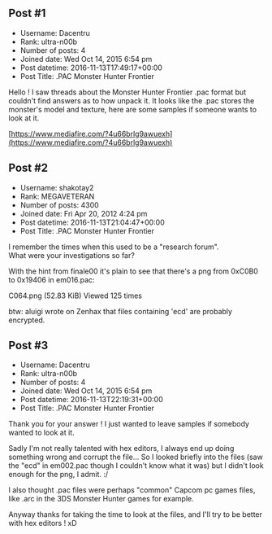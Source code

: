 ## Post #1
- Username: Dacentru
- Rank: ultra-n00b
- Number of posts: 4
- Joined date: Wed Oct 14, 2015 6:54 pm
- Post datetime: 2016-11-13T17:49:17+00:00
- Post Title: .PAC Monster Hunter Frontier

Hello !
I saw threads about the Monster Hunter Frontier .pac format but couldn't find answers as to how unpack it.
It looks like the .pac stores the monster's model and texture, here are some samples if someone wants to look at it. 

[https://www.mediafire.com/?4u66brlg9awuexh](https://www.mediafire.com/?4u66brlg9awuexh)
## Post #2
- Username: shakotay2
- Rank: MEGAVETERAN
- Number of posts: 4300
- Joined date: Fri Apr 20, 2012 4:24 pm
- Post datetime: 2016-11-13T21:04:47+00:00
- Post Title: .PAC Monster Hunter Frontier

I remember the times when this used to be a "research forum".  
What were your investigations so far?

With the hint from finale00 it's plain to see that there's a png from 0xC0B0 to 0x19406 in em016.pac:



C064.png (52.83 KiB) Viewed 125 times



btw: aluigi wrote on Zenhax that files containing 'ecd' are probably encrypted.
## Post #3
- Username: Dacentru
- Rank: ultra-n00b
- Number of posts: 4
- Joined date: Wed Oct 14, 2015 6:54 pm
- Post datetime: 2016-11-13T22:19:31+00:00
- Post Title: .PAC Monster Hunter Frontier

Thank you for your answer !
I just wanted to leave samples if somebody wanted to look at it. 

Sadly I'm not really talented with hex editors, I always end up doing something wrong and corrupt the file... 
So I looked briefly into the files (saw the "ecd" in em002.pac though I couldn't know what it was) but I didn't look enough for the png, I admit. :/

I also thought .pac files were perhaps "common" Capcom pc games files, like .arc in the 3DS Monster Hunter games for example.

Anyway thanks for taking the time to look at the files, and I'll try to be better with hex editors ! xD
